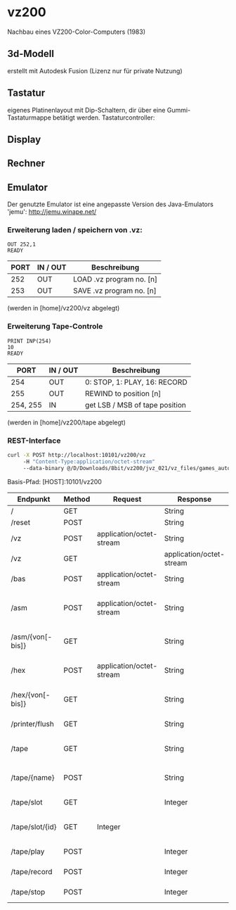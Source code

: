 # vz200
Nachbau eines VZ200-Color-Computers (1983)

## 3d-Modell
erstellt mit Autodesk Fusion (Lizenz nur für private Nutzung)
## Tastatur
eigenes Platinenlayout mit Dip-Schaltern, dir über eine Gummi-Tastaturmappe betätigt werden.
Tastaturcontroller: 
## Display
## Rechner
## Emulator
Der genutzte Emulator ist eine angepasste Version des Java-Emulators 'jemu': http://jemu.winape.net/

### Erweiterung laden / speichern von .vz:

```basic
OUT 252,1
READY
```

PORT | IN / OUT | Beschreibung
-----|----------|-------------
252  | OUT      | LOAD .vz program no. [n]
253  | OUT      | SAVE .vz program no. [n]

(werden in [home]/vz200/vz abgelegt)
  
### Erweiterung Tape-Controle

```basic
PRINT INP(254)
10
READY
```

PORT | IN / OUT | Beschreibung
-----|----------|-------------
254  | OUT      | 0: STOP, 1: PLAY, 16: RECORD
255  | OUT      | REWIND to position [n]
254, 255  | IN  | get LSB / MSB of tape position

(werden in [home]/vz200/tape abgelegt)

### REST-Interface

```bash
curl -X POST http://localhost:10101/vz200/vz 
     -H "Content-Type:application/octet-stream" 
     --data-binary @/D/Downloads/8bit/vz200/jvz_021/vz_files/games_autostart/CRASH.vz
```
Basis-Pfad: [HOST]:10101/vz200

Endpunkt | Method | Request | Response | Beschreibung
---------|--------|---------|----------|-------------
/        | GET    |         | String   | Info
/reset   | POST   |         | String   | Reset Computer
/vz      | POST   | application/octet-stream | String | .vz-Programm einspielen
/vz      | GET    |         | application/octet-stream | .vz-Programm auslesen
/bas     | POST   | application/octet-stream | String | Basic-Programm-Source einspielen
/asm     | POST   | application/octet-stream | String | Assembler-Programm-Source einspielen und starten
/asm/{von[-bis]} | GET    | | String | Speicherbereich als Maschinenprogramm auslesen
/hex     | POST   | application/octet-stream | String | Hexadezimalen Source einspielen und starten
/hex/{von[-bis]} | GET    | | String | Speicherbereich in hexadezimalem Format auslesen
/printer/flush | GET | | String | zuletzt gedruckte Zeilen auslesen
/tape    | GET    |         | String | Namen des eingelegten Tapes lesen
/tape/{name} | POST    |        | String | Type mit angegebenem Namen einlegen
/tape/slot | GET    |         | Integer | aktuellen Slot des Tapes lesen
/tape/slot/{id} | GET    | Integer | | Tape zu angegebenem Slot spulen
/tape/play | POST | | Integer | Tape starten; gibt Slot zurück
/tape/record | POST | | Integer | Aufnahme starten; gibt Slot zurück
/tape/stop | POST | | Integer | Tape stoppen; gibt Slot zurück


